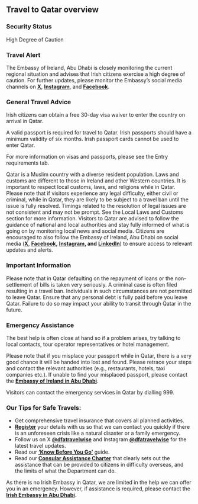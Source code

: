 ## Travel to Qatar overview

### **Security Status**

High Degree of Caution

### **Travel Alert**

The Embassy of Ireland, Abu Dhabi is closely monitoring the current regional situation and advises that Irish citizens exercise a high degree of caution. For further updates, please monitor the Embassy’s social media channels on [**X**](https://x.com/IrelandEmbUAE), [**Instagram**](https://www.instagram.com/irelandembuae?igsh=bnRnYjQ0Mmt4OG50), and [**Facebook**](https://www.facebook.com/share/1Aek6yo4tR/?mibextid=wwXIfr).

### **General Travel Advice**

Irish citizens can obtain a free 30-day visa waiver to enter the country on arrival in Qatar.

A valid passport is required for travel to Qatar. Irish passports should have a minimum validity of six months. Irish passport cards cannot be used to enter Qatar.

For more information on visas and passports, please see the Entry requirements tab.

Qatar is a Muslim country with a diverse resident population. Laws and customs are different to those in Ireland and other Western countries. It is important to respect local customs, laws, and religions while in Qatar. Please note that if visitors experience any legal difficulty, either civil or criminal, while in Qatar, they are likely to be subject to a travel ban until the issue is fully resolved. Timings related to the resolution of legal issues are not consistent and may not be prompt. See the Local Laws and Customs section for more information. Visitors to Qatar are advised to follow the guidance of national and local authorities and stay fully informed of what is going on by monitoring local news and social media. Citizens are encouraged to also follow the Embassy of Ireland, Abu Dhabi on social media ([**X**](https://x.com/IrelandEmbUAE), [**Facebook**](https://www.facebook.com/IrelandEmbUAE/)**,** [**Instagram**](https://www.google.ie/url?sa=t&rct=j&q=&esrc=s&source=web&cd=&ved=2ahUKEwiU7NrMpM2LAxUTQUEAHV2POlgQFnoECAoQAQ&url=https%3A%2F%2Fwww.instagram.com%2Firelandembuae%2F%3Fhl%3Den&usg=AOvVaw3lH1PDscX4yD-bMNp6pdBp&opi=89978449)**, and** [**LinkedIn**](https://www.linkedin.com/company/embassy-of-ireland-abu-dhabi?originalSubdomain=ae)) to ensure access to relevant updates and alerts.

### **Important Information**

Please note that in Qatar defaulting on the repayment of loans or the non-settlement of bills is taken very seriously. A criminal case is often filed resulting in a travel ban. Individuals in such circumstances are not permitted to leave Qatar. Ensure that any personal debt is fully paid before you leave Qatar. Failure to do so may impact your ability to transit through Qatar in the future.

### **Emergency Assistance**

The best help is often close at hand so if a problem arises, try talking to local contacts, tour operator representatives or hotel management.

Please note that if you misplace your passport while in Qatar, there is a very good chance it will be handed into lost and found. Please retrace your steps and contact the relevant authorities (e.g., restaurants, hotels, taxi companies etc.). If unable to find your misplaced passport, please contact the [**Embassy of Ireland in Abu Dhabi**](https://www.ireland.ie/en/uae/abudhabi/).

Visitors can contact the emergency services in Qatar by dialling 999.

### **Our Tips for Safe Travels:**

* Get comprehensive travel insurance that covers all planned activities.
* [**Register**](https://www.ireland.ie/en/dfa/overseas-travel/citizens-registration/) your details with us so that we can contact you quickly if there is an unforeseen crisis like a natural disaster or a family emergency.
* Follow us on X [**@dfatravelwise**](https://www.twitter.com/DFATravelWise) and Instagram [**@dfatravelwise**](https://www.instagram.com/dfatravelwise/) for the latest travel updates.
* Read our [**‘Know Before You Go’**](https://www.ireland.ie/en/dfa/overseas-travel/know-before-you-go/) guide.
* Read our [**Consular Assistance Charter**](https://www.ireland.ie/en/dfa/overseas-travel/assistance-abroad/consular-assistance-charter/) that clearly sets out the assistance that can be provided to citizens in difficulty overseas, and the limits of what the Department can do.

As there is no Irish Embassy in Qatar, we are limited in the help we can offer you in an emergency. However, if assistance is required, please contact the [**Irish Embassy in Abu Dhabi**](/en/uae/abudhabi/).